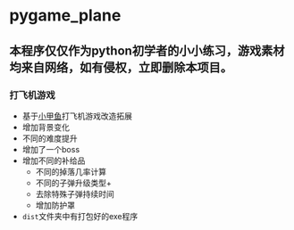 # pygame_plane
## 本程序仅仅作为python初学者的小小练习，游戏素材均来自网络，如有侵权，立即删除本项目。
### 打飞机游戏
+ 基于[小甲鱼](https://fishc.com.cn/forum-173-1.html)打飞机游戏改造拓展
+ 增加背景变化
+ 不同的难度提升
+ 增加了一个boss
+ 增加不同的补给品
  + 不同的掉落几率计算
  + 不同的子弹升级类型+
  + 去除特殊子弹持续时间
  + 增加防护罩
+ `dist`文件夹中有打包好的exe程序
